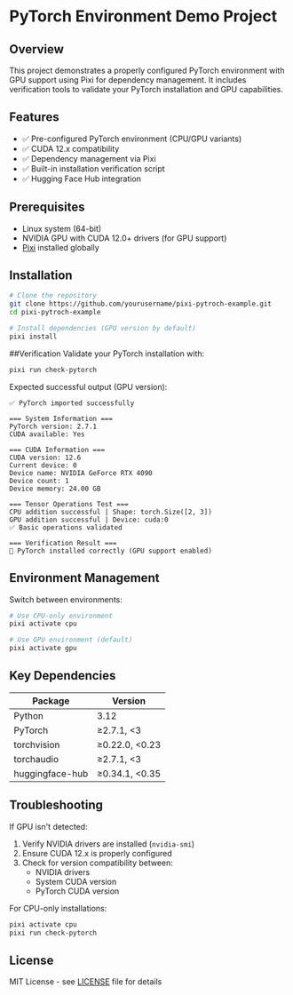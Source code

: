 # PyTorch Environment Demo Project

## Overview
This project demonstrates a properly configured PyTorch environment with GPU support using Pixi for dependency management. It includes verification tools to validate your PyTorch installation and GPU capabilities.

## Features
- ✅ Pre-configured PyTorch environment (CPU/GPU variants)
- ✅ CUDA 12.x compatibility
- ✅ Dependency management via Pixi
- ✅ Built-in installation verification script
- ✅ Hugging Face Hub integration

## Prerequisites
- Linux system (64-bit)
- NVIDIA GPU with CUDA 12.0+ drivers (for GPU support)
- [Pixi](https://pixi.sh/latest/install/) installed globally

## Installation
```bash
# Clone the repository
git clone https://github.com/yourusername/pixi-pytroch-example.git
cd pixi-pytroch-example

# Install dependencies (GPU version by default)
pixi install
```

##Verification
Validate your PyTorch installation with:
```bash
pixi run check-pytorch
```

Expected successful output (GPU version):
```text
✅ PyTorch imported successfully

=== System Information ===
PyTorch version: 2.7.1
CUDA available: Yes

=== CUDA Information ===
CUDA version: 12.6
Current device: 0
Device name: NVIDIA GeForce RTX 4090
Device count: 1
Device memory: 24.00 GB

=== Tensor Operations Test ===
CPU addition successful | Shape: torch.Size([2, 3])
GPU addition successful | Device: cuda:0
✅ Basic operations validated

=== Verification Result ===
🎉 PyTorch installed correctly (GPU support enabled)
```

## Environment Management
Switch between environments:
```bash
# Use CPU-only environment
pixi activate cpu

# Use GPU environment (default)
pixi activate gpu
```

## Key Dependencies
| Package | Version |
|---------|---------|
| Python | 3.12 |
| PyTorch | ≥2.7.1, <3 |
| torchvision | ≥0.22.0, <0.23 |
| torchaudio | ≥2.7.1, <3 |
| huggingface-hub | ≥0.34.1, <0.35 |

## Troubleshooting
If GPU isn't detected:
1. Verify NVIDIA drivers are installed (`nvidia-smi`)
2. Ensure CUDA 12.x is properly configured
3. Check for version compatibility between:
   - NVIDIA drivers
   - System CUDA version
   - PyTorch CUDA version

For CPU-only installations:
```bash
pixi activate cpu
pixi run check-pytorch
```

## License
MIT License - see [LICENSE](LICENSE) file for details
